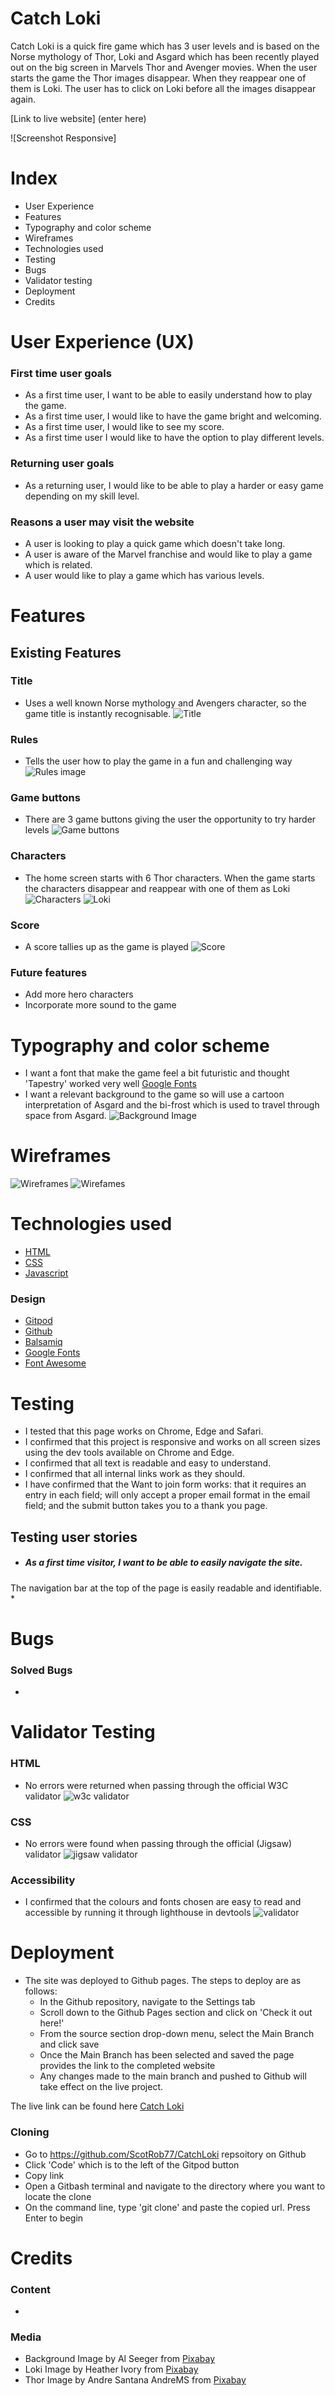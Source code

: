 # Catch Loki
Catch Loki is a quick fire game which has 3 user levels and is based on the Norse mythology of Thor, Loki and Asgard which has been recently played out on the big screen in Marvels Thor and Avenger movies. When the user starts the game the Thor images disappear. When they reappear one of them is Loki. The user has to click on Loki before all the images disappear again.

[Link to live website] (enter here)

![Screenshot Responsive]

# Index
* User Experience
* Features
* Typography and color scheme
* Wireframes
* Technologies used
* Testing
* Bugs
* Validator testing
* Deployment
* Credits

# User Experience (UX)
### First time user goals
* As a first time user, I want to be able to easily understand how to play the game.
* As a first time user, I would like to have the game bright and welcoming.
* As a first time user, I would like to see my score.
* As a first time user I would like to have the option to play different levels.
### Returning user goals
* As a returning user, I would like to be able to play a harder or easy game depending on my skill level.
### Reasons a user may visit the website
* A user is looking to play a quick game which doesn't take long.
* A user is aware of the Marvel franchise and would like to play a game which is related.
* A user would like to play a game which has various levels.

# Features
## Existing Features
### Title
* Uses a well known Norse mythology and Avengers character, so the game title is instantly recognisable.
![Title](assets/images/README/catchLokiTitle.jpg)
### Rules
* Tells the user how to play the game in a fun and challenging way
![Rules image](assets/images/README/catchLokiRules.jpg)

### Game buttons
* There are 3 game buttons giving the user the opportunity to try harder levels
![Game buttons](assets/images/README/catchLokiButtons.jpg)

### Characters
* The home screen starts with 6 Thor characters. When the game starts the characters disappear and reappear with one of them as Loki
![Characters](assets/images/README/catchLokiCharacters.jpg)
![Loki](assets/images/README/catchLokiCharacters2.jpg)

### Score
* A score tallies up as the game is played
![Score](assets/images/README/catchLokiScore.jpg)

### Future features
* Add more hero characters
* Incorporate more sound to the game

# Typography and color scheme
* I want a font that make the game feel a bit futuristic and thought 'Tapestry' worked very well [Google Fonts](https://www.Fonts.google.com)
* I want a relevant background to the game so will use a cartoon interpretation of Asgard and the bi-frost which is used to travel through space from Asgard. 
![Background Image](assets/images/valhalla.jpg)

# Wireframes

![Wireframes](assets/images/README/catchLokiWF1.png)
![Wirefames](assets/images/README/catchLokiWF2.png)


# Technologies used
* [HTML](https://en.wikipedia.org/wiki/HTML5) 
* [CSS](https://en.wikipedia.org/wiki/CSS)
* [Javascript](https://en.wikipedia.org/wiki/JavaScript)
### Design
* [Gitpod](https://gitpod.io)
* [Github](https://github.com/)
* [Balsamiq](https://balsamiq.com/)
* [Google Fonts](https://fonts.google.com/)
* [Font Awesome](https://fontawesome.com/)

# Testing
* I tested that this page works on Chrome, Edge and Safari.
* I confirmed that this project is responsive and works on all screen sizes using the dev tools available on Chrome and Edge.
* I confirmed that all text is readable and easy to understand.
* I confirmed that all internal links work as they should.
* I have confirmed that the Want to join form works: that it requires an entry in each field; will only accept a proper email format in the email field; and the submit button takes you to a thank you page.

##  Testing user stories
* ##### As a first time visitor, I want to be able to easily navigate the site.
The navigation bar at the top of the page is easily readable and identifiable.
*


# Bugs
### Solved Bugs
* 

# Validator Testing
### HTML
* No errors were returned when passing through the official W3C validator
![w3c validator](assets/images/screenshot_no_errors.jpg)
### CSS
* No errors were found when passing through the official (Jigsaw) validator
![jigsaw validator](assets/images/screenshot_no_w3c_error.jpg)
### Accessibility
* I confirmed that the colours and fonts chosen are easy to read and accessible by running it through lighthouse in devtools
![validator](assets/images/lighthouse_screenshot.jpg)

# Deployment
* The site was deployed to Github pages. The steps to deploy are as follows:
     * In the Github repository, navigate to the Settings tab
     * Scroll down to the Github Pages section and click on 'Check it out here!'
     * From the source section drop-down menu, select the Main Branch and click save
     * Once the Main Branch has been selected and saved the page provides the link to the completed website
     * Any changes made to the main branch and pushed to Github will take effect on the live project.

The live link can be found here [Catch Loki]()

### Cloning
* Go to https://github.com/ScotRob77/CatchLoki repsoitory on Github
* Click 'Code' which is to the left of the Gitpod button
* Copy link
* Open a Gitbash terminal and navigate to the directory where you want to locate the clone
* On the command line, type 'git clone' and paste the copied url. Press Enter to begin

# Credits
### Content
*

### Media
* Background Image by Al Seeger from [Pixabay](https://pixabay.com)
* Loki Image by Heather Ivory from [Pixabay](https://pixabay.com)
* Thor Image by Andre Santana AndreMS from [Pixabay](https://pixabay.com)